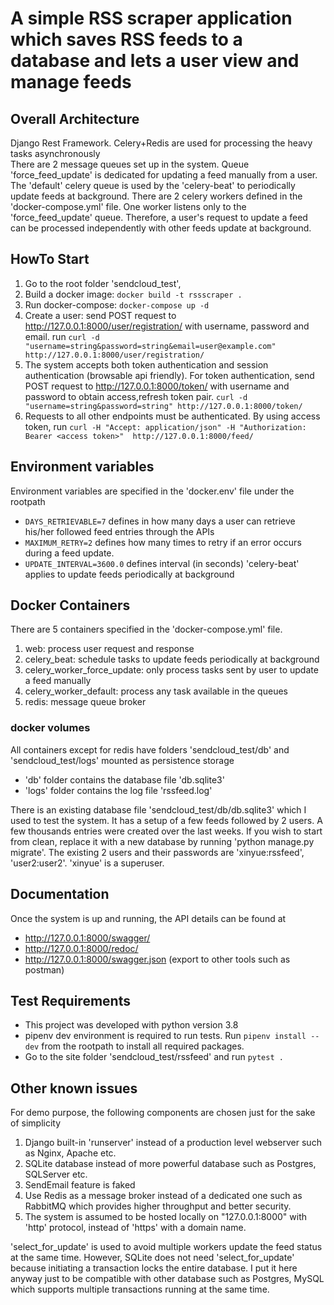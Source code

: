 # A simple RSS scraper application which saves RSS feeds to a database and lets a user view and manage feeds

## Overall Architecture  
Django Rest Framework. Celery+Redis are used for processing the heavy tasks asynchronously  
There are 2 message queues set up in the system. Queue 'force_feed_update' is dedicated for updating a feed manually from a user.
The 'default' celery queue is used by the 'celery-beat' to periodically update feeds at background.
There are 2 celery workers defined in the 'docker-compose.yml' file. One worker listens only to the 'force_feed_update' queue. Therefore,
a user's request to update a feed can be processed independently with other feeds update at background.

## HowTo Start  
1. Go to the root folder 'sendcloud_test',
2. Build a docker image: `docker build -t rssscraper .`
3. Run docker-compose: `docker-compose up -d`
4. Create a user: send POST request to http://127.0.0.1:8000/user/registration/ with username, password and email.
 run `curl -d "username=string&password=string&email=user@example.com" http://127.0.0.1:8000/user/registration/`
5. The system accepts both token authentication and session authentication (browsable api friendly). 
For token authentication, send POST request to  http://127.0.0.1:8000/token/ with username and password to obtain access,refresh token pair.  `curl -d "username=string&password=string" http://127.0.0.1:8000/token/ `
6. Requests to all other endpoints must be authenticated. By using access token, run
`curl -H "Accept: application/json" -H "Authorization: Bearer <access token>"  http://127.0.0.1:8000/feed/`

## Environment variables
Environment variables are specified in the 'docker.env' file under the rootpath  
- `DAYS_RETRIEVABLE=7` defines in how many days a user can retrieve his/her followed feed entries through the APIs  
- `MAXIMUM_RETRY=2` defines how many times to retry if an error occurs during a feed update.  
- `UPDATE_INTERVAL=3600.0` defines interval (in seconds) 'celery-beat' applies to update feeds periodically at background  

## Docker Containers
There are 5 containers specified in the 'docker-compose.yml' file. 
1. web: process user request and response
2. celery_beat: schedule tasks to update feeds periodically at background
3. celery_worker_force_update: only process tasks sent by user to update a feed manually
4. celery_worker_default: process any task available in the queues
5. redis: message queue broker
### docker volumes
All containers except for redis have folders 'sendcloud_test/db' and 'sendcloud_test/logs' mounted as persistence storage 
- 'db' folder contains the database file 'db.sqlite3'
- 'logs' folder contains the log file 'rssfeed.log'  

There is an existing database file 'sendcloud_test/db/db.sqlite3' which I used to test the system. 
It has a setup of a few feeds followed by 2 users. A few thousands entries were created over the last weeks. 
If you wish to start from clean, replace it with a new database by running 'python manage.py migrate'. 
The existing 2 users and their passwords are 'xinyue:rssfeed', 'user2:user2'. 'xinyue' is a superuser.

## Documentation
Once the system is up and running, the API details can be found at
- http://127.0.0.1:8000/swagger/ 
- http://127.0.0.1:8000/redoc/ 
- http://127.0.0.1:8000/swagger.json (export to other tools such as postman)

## Test Requirements
- This project was developed with python version 3.8
- pipenv dev environment is required to run tests. Run `pipenv install --dev` from the rootpath to install all required packages.  
- Go to the site folder 'sendcloud_test/rssfeed' and run `pytest .`


## Other known issues 
For demo purpose, the following components are chosen just for the sake of simplicity  
1. Django built-in 'runserver' instead of a production level webserver such as Nginx, Apache etc.
2. SQLite database instead of more powerful database such as Postgres, SQLServer etc.
3. SendEmail feature is faked
4. Use Redis as a message broker instead of a dedicated one such as RabbitMQ which provides higher throughput and better security.
5. The system is assumed to be hosted locally on "127.0.0.1:8000" with 'http' protocol, instead of 'https' with a domain name.

'select_for_update' is used to avoid multiple workers update the feed status at the same time.
However, SQLite does not need 'select_for_update' because initiating a transaction locks the entire database. 
I put it here anyway just to be compatible with other database such as Postgres, MySQL which supports multiple transactions running at
 the same time.
